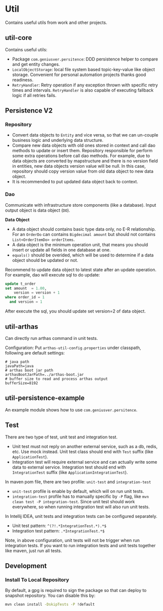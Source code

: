 # Util

Contains useful utils from work and other projects.

## util-core

Contains useful utils:

- Package `com.geniusver.persitence`: DDD persistence helper to compare and get entity changes.
- `LocalObjectStorage`: local file system based topic-key-value like object storage. Convenient for personal automation
  projects thanks good readiness.
- `RetryHandler`: Retry operation if any exception thrown with specific retry times and intervals. `RetryHandler` is
  also capable of executing fallback logic if all retries fails.

## Persistence V2

### Repository

- Convert data objects to `Entity` and vice versa, so that we can un-couple business logic and underlying data
  structure.
- Compare new data objects with old ones stored in context and call dao methods to update or insert them. Repository
  responsible for perform some extra operations before call dao methods. For example, due to data objects are converted
  by mapstructure and there is no version field in entities, new data objects version value will be null. In this case,
  repository should copy version value from old data object to new data object.
- It is recommended to put updated data object back to context.

### Dao

Communicate with infrastructure store components (like a database). Input output object is data object (`DO`).

**Data Object**

- A data object should contains basic type data only, no E-R relationship. For an `OrderDo` can
  contains `Bigdecimal amount` but should not contains `List<OrderItemDo> orderItems`.
- A data object is the minimum operation unit, that means you should insert or update all fields in one database at one.
- `equals()` should be overided, which will be used to determine if a data object should be updated or not.

Recommend to update data object to latest state after an update operation. For example, dao will execute sql to do
update:

```sql
update t_order
set amount  = 1.00,
    version = version + 1
where order_id = 1
  and version = 1
```

After execute the sql, you should update set version=2 of data object.

## util-arthas

Can directly run arthas command in unit tests.

Configuration:
Put `arthas-util-config.properties` under classpath, following are default settings:

```properties
# java path
javaPath=java
# arthas boot jar path
arthasBootJarPath=../arthas-boot.jar
# buffer size to read and process arthas output
bufferSize=8192
```

## util-persistence-example

An example module shows how to use `com.geniusver.persitence`.

## Test

There are two type of test, unit test and integration test.

- Unit test must not reply on another external service, such as a db, redis, etc. Use mock instead. Unit test class
  should end with `Test` suffix (like `ApplicationTest`).
- Integration test will require external service and can actually write some data to external service. Integration test
  should end with `IntegrationTest` suffix (like `ApplicationIntegrationTest`).

In maven pom file, there are two profile: `unit-test` and `integration-test`

- `unit-test` profile is enable by default, which will on run unit tests.
- `integration-test` profile has to manually specific by `-P` flag, like `mvn clean test -P integration-test`. Since
  unit test should work everywhere, so when running integration test will also run unit tests.

In Intellij IDEA, unit tests and integration tests can be configured separately.

- Unit test pattern: `^(?!.*IntegrationTest.*).*$`
- Integration test pattern: `.*IntegrationTest.*$`

Note, in above configuration, unit tests will not be trigger when run integration tests. If you want to run integration
tests and unit tests together like maven, just run all tests.

## Development

### Install To Local Repository

By default, a gpg is required to sign the package so that can deploy to snapshot repository. You can disable this by:

```bash
mvn clean install -DskipTests -P !default
```
